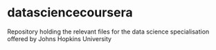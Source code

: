 # datasciencecoursera
Repository holding the relevant files for the data science specialisation offered by Johns Hopkins University

